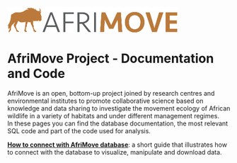 [![](images/afrimove_logo_small.png)](http://www.afrimove.org) 

# AfriMove Project - Documentation and Code
AfriMove is an open, bottom-up project joined by research centres and environmental institutes to promote collaborative science based on knowledge and data sharing to investigate the movement ecology of African wildlife in a variety of habitats and under different management regimes.  
In these pages you can find the database documentation, the most relevant SQL code and part of the code used for analysis.

**[How to connect with AfriMove database](https://github.com/afrimove/afrimove_db/tree/master/db_documentation/db_connection.md)**: a short guide that illustrates how to connect with the database to visualize, manipulate and download data.
